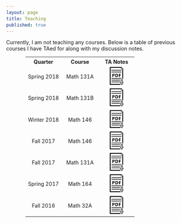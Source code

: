 ```yaml
---
layout: page
title: Teaching
published: true
---
```


Currently, I am not teaching any courses. Below is a table of previous courses I have TAed for along with my discussion notes.
 

<div class = "featured">
  <center>
  <table style="width: 80%; max-width: 400px; background-color:rgba(0, 0, 0, 0);">
    <tr>
      <th align="center">Quarter</th>
      <th align="center">Course</th>
      <th align="center">TA Notes</th>
    </tr>
    <tr>
      <td align="center" width = "33%">        
        Spring 2018
      </td>
      <td align="center" width = "34%">
        Math 131A
      </td>  
      <td align="center" width = "33%">
        <div class="brightness">
          <a href="/public/code/2018-ASI.zip"><img src="/public/images/preprint-icon2.png" alt="code" class="image" style="width:50px">
          </a>
        </div>
  	  </td>
    </tr>
    <tr>
      <td align="center" width = "33%">        
        Spring 2018
      </td>
      <td align="center" width = "34%">
        Math 131B
      </td>  
      <td align="center" width = "33%">
        <div class="brightness">
          <a href="/public/code/2018-ASI.zip"><img src="/public/images/preprint-icon2.png" alt="code" class="image" style="width:50px">
          </a>
        </div>
  	  </td>
    </tr>
    <tr>
      <td align="center" width = "33%">        
        Winter 2018
      </td>
      <td align="center" width = "34%">
        Math 146
      </td>  
      <td align="center" width = "33%">
        <div class="brightness">
          <a href="/public/code/2018-ASI.zip"><img src="/public/images/preprint-icon2.png" alt="code" class="image" style="width:50px">
          </a>
        </div>
  	  </td>
    </tr>    
    <tr>
      <td align="center" width = "33%">        
        Fall 2017
      </td>
      <td align="center" width = "34%">
        Math 146
      </td>  
      <td align="center" width = "33%">
        <div class="brightness">
          <a href="/public/code/2018-ASI.zip"><img src="/public/images/preprint-icon2.png" alt="code" class="image" style="width:50px">
          </a>
        </div>
  	  </td>
    </tr>     
    <tr>
      <td align="center" width = "33%">        
        Fall 2017
      </td>
      <td align="center" width = "34%">
        Math 131A
      </td>  
      <td align="center" width = "33%">
        <div class="brightness">
          <a href="/public/code/2018-ASI.zip"><img src="/public/images/preprint-icon2.png" alt="code" class="image" style="width:50px">
          </a>
        </div>
  	  </td>
    </tr>     
    <tr>
      <td align="center" width = "33%">        
        Spring 2017
      </td>
      <td align="center" width = "34%">
        Math 164
      </td>  
      <td align="center" width = "33%">
        <div class="brightness">
          <a href="/public/code/2018-ASI.zip"><img src="/public/images/preprint-icon2.png" alt="code" class="image" style="width:50px">
          </a>
        </div>
  	  </td>
    </tr>   
    <tr>
      <td align="center" width = "33%">        
        Fall 2016
      </td>
      <td align="center" width = "34%">
        Math 32A
      </td>  
      <td align="center" width = "33%">
        <div class="brightness">
          <a href="/public/code/2018-ASI.zip"><img src="/public/images/preprint-icon2.png" alt="code" class="image" style="width:50px">
          </a>
        </div>
  	  </td>
    </tr>       
  </table>
  </center>
</div> 
